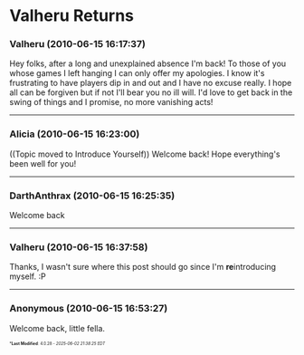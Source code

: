 # Valheru Returns

### **Valheru** (2010-06-15 16:17:37)

Hey folks, after a long and unexplained absence I'm back! To those of you whose games I left hanging I can only offer my apologies. I know it's frustrating to have players dip in and out and I have no excuse really. I hope all can be forgiven but if not I'll bear you no ill will. I'd love to get back in the swing of things and I promise, no more vanishing acts!

---

### **Alicia** (2010-06-15 16:23:00)

((Topic moved to Introduce Yourself))
Welcome back! Hope everything's been well for you!

---

### **DarthAnthrax** (2010-06-15 16:25:35)

Welcome back

---

### **Valheru** (2010-06-15 16:37:58)

Thanks, I wasn't sure where this post should go since I'm **re**introducing myself. :P

---

### **Anonymous** (2010-06-15 16:53:27)

Welcome back, little fella.



<span style="font-size: 0.5em;">***Last Modified**: 4.0.28 - *2025-06-02 21:38:25 EDT*</span>